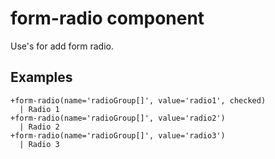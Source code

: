 # form-radio component

Use's for add form radio.

## Examples

```pug
+form-radio(name='radioGroup[]', value='radio1', checked)
  | Radio 1
+form-radio(name='radioGroup[]', value='radio2')
  | Radio 2
+form-radio(name='radioGroup[]', value='radio3')
  | Radio 3
```
